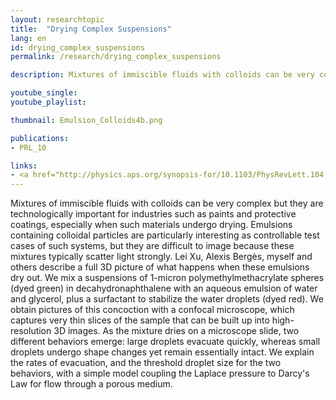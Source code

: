 ```yaml
---
layout: researchtopic
title:  "Drying Complex Suspensions"
lang: en
id: drying_complex_suspensions
permalink: /research/drying_complex_suspensions

description: Mixtures of immiscible fluids with colloids can be very complex but they are technologically important for industries such as paints and protective coatings, especially when such materials undergo drying.

youtube_single: 
youtube_playlist: 

thumbnail: Emulsion_Colloids4b.png

publications:
- PRL_10

links:
- <a href="http://physics.aps.org/synopsis-for/10.1103/PhysRevLett.104.128303"><em>APS Physics</em></a> (Mar 2010)
---
```

Mixtures of immiscible fluids with colloids can be very complex but they are technologically important for industries such as paints and protective coatings, especially when such materials undergo drying. Emulsions containing colloidal particles are particularly interesting as controllable test cases of such systems, but they are difficult to image because these mixtures typically scatter light strongly. Lei Xu, Alexis Bergès, myself and others describe a full 3D picture of what happens when these emulsions dry out. We mix a suspensions of 1-micron polymethylmethacrylate spheres (dyed green) in decahydronaphthalene with an aqueous emulsion of water and glycerol, plus a surfactant to stabilize the water droplets (dyed red). We obtain pictures of this concoction with a confocal microscope, which captures very thin slices of the sample that can be built up into high-resolution 3D images. As the mixture dries on a microscope slide, two different behaviors emerge: large droplets evacuate quickly, whereas small droplets undergo shape changes yet remain essentially intact. We explain the rates of evacuation, and the threshold droplet size for the two behaviors, with a simple model coupling the Laplace pressure to Darcy's Law for flow through a porous medium.
